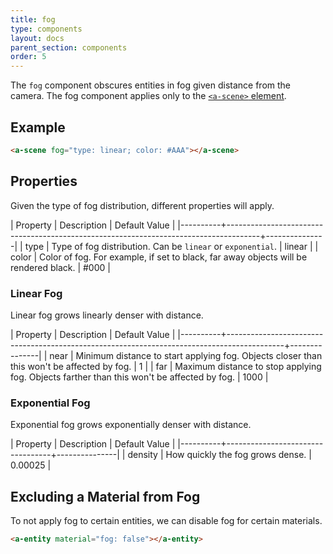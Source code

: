 ```yaml
---
title: fog
type: components
layout: docs
parent_section: components
order: 5
---
```


The `fog` component obscures entities in fog given distance from the camera. The fog component applies only to the [`<a-scene>` element](../core/scene.html).

## Example

```html
<a-scene fog="type: linear; color: #AAA"></a-scene>
```

## Properties

Given the type of fog distribution, different properties will apply.

| Property | Description                                                                          | Default Value |
|----------+--------------------------------------------------------------------------------------+---------------|
| type     | Type of fog distribution. Can be `linear` or `exponential`.                          | linear        |
| color    | Color of fog. For example, if set to black, far away objects will be rendered black. | #000          |

### Linear Fog

Linear fog grows linearly denser with distance.

| Property | Description                                                                                | Default Value |
|----------+--------------------------------------------------------------------------------------------+---------------|
| near     | Minimum distance to start applying fog. Objects closer than this won't be affected by fog. | 1             |
| far      | Maximum distance to stop applying fog. Objects farther than this won't be affected by fog. | 1000          |

### Exponential Fog

Exponential fog grows exponentially denser with distance.

| Property | Description                      | Default Value |
|----------+----------------------------------+---------------|
| density  | How quickly the fog grows dense. | 0.00025       |

## Excluding a Material from Fog

To not apply fog to certain entities, we can disable fog for certain materials.

```html
<a-entity material="fog: false"></a-entity>
```
